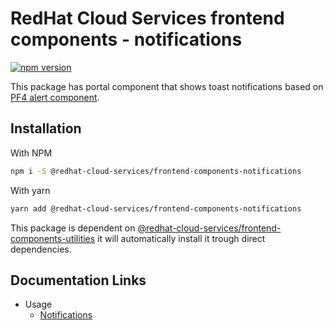 # RedHat Cloud Services frontend components - notifications
[![npm version](https://badge.fury.io/js/%40redhat-cloud-services%2Ffrontend-components-notifications.svg)](https://badge.fury.io/js/%40redhat-cloud-services%2Ffrontend-components-notifications)

This package has portal component that shows toast notifications based on [PF4 alert component](https://v2.patternfly.org/documentation/core/components/alert).

## Installation
With NPM
```bash
npm i -S @redhat-cloud-services/frontend-components-notifications
```

With yarn
```bash
yarn add @redhat-cloud-services/frontend-components-notifications
```

This package is dependent on [@redhat-cloud-services/frontend-components-utilities](https://www.npmjs.com/package/@redhat-cloud-services/frontend-components-utilities) it will automatically install it trough direct dependencies.

## Documentation Links

* Usage
  * [Notifications](doc/notifications.md)
